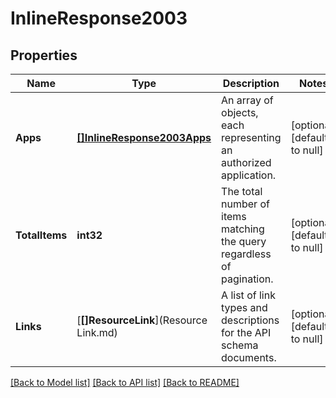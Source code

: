 # InlineResponse2003

## Properties
Name | Type | Description | Notes
------------ | ------------- | ------------- | -------------
**Apps** | [**[]InlineResponse2003Apps**](inline_response_200_3_apps.md) | An array of objects, each representing an authorized application. | [optional] [default to null]
**TotalItems** | **int32** | The total number of items matching the query regardless of pagination. | [optional] [default to null]
**Links** | [**[]ResourceLink**](Resource Link.md) | A list of link types and descriptions for the API schema documents. | [optional] [default to null]

[[Back to Model list]](../README.md#documentation-for-models) [[Back to API list]](../README.md#documentation-for-api-endpoints) [[Back to README]](../README.md)

